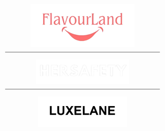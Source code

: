 
<div align="center">
<img height=140 src="https://github.com/isudiptodas/isudiptodas/blob/main/Projects/FlavourLand_logo.png" alt="flavourland-logo"/>
</div>

***
###

<div align="center">
<img height=80 src="https://github.com/isudiptodas/isudiptodas/blob/main/Projects/HerSafety-logo.png" alt="hersafety-logo"/>
</div>

***
###

<div align="center">
<img height=100 src="https://github.com/isudiptodas/isudiptodas/blob/main/Projects/luxelane_logo.png" alt="hersafety-logo"/>
</div>


